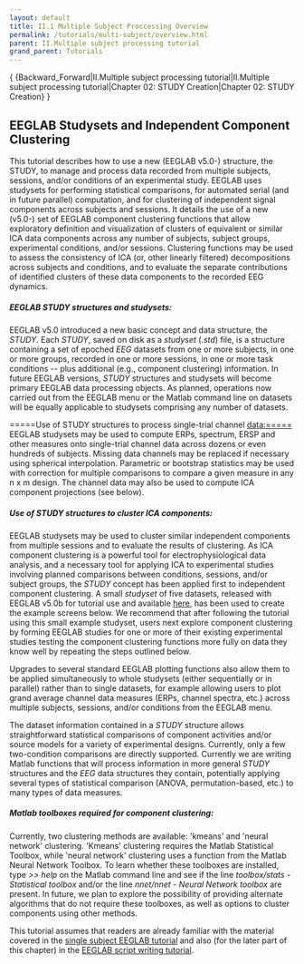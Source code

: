 ```yaml
---
layout: default
title: II.1 Multiple Subject Proccessing Overview
permalink: /tutorials/multi-subject/overview.html
parent: II.Multiple subject processing tutorial
grand_parent: Tutorials 
---
```


{ {Backward_Forward\|II.Multiple subject processing
tutorial\|II.Multiple subject processing tutorial\|Chapter 02: STUDY
Creation\|Chapter 02: STUDY Creation} }

EEGLAB Studysets and Independent Component Clustering
-----------------------------------------------------

This tutorial describes how to use a new (EEGLAB v5.0-) structure, the
STUDY, to manage and process data recorded from multiple subjects,
sessions, and/or conditions of an experimental study. EEGLAB uses
studysets for performing statistical comparisons, for automated serial
(and in future parallel) computation, and for clustering of independent
signal components across subjects and sessions. It details the use of a
new (v5.0-) set of EEGLAB component clustering functions that allow
exploratory definition and visualization of clusters of equivalent or
similar ICA data components across any number of subjects, subject
groups, experimental conditions, and/or sessions. Clustering functions
may be used to assess the consistency of ICA (or, other linearly
filtered) decompositions across subjects and conditions, and to evaluate
the separate contributions of identified clusters of these data
components to the recorded EEG dynamics.

##### EEGLAB STUDY structures and studysets:

EEGLAB v5.0 introduced a new basic concept and data structure, the
*STUDY*. Each *STUDY*, saved on disk as a *studyset* (*.std*) file, is a
structure containing a set of epoched *EEG* datasets from one or more
subjects, in one or more groups, recorded in one or more sessions, in
one or more task conditions -- plus additional (e.g., component
clustering) information. In future EEGLAB versions, *STUDY* structures
and studysets will become primary EEGLAB data processing objects. As
planned, operations now carried out from the EEGLAB menu or the Matlab
command line on datasets will be equally applicable to studysets
comprising any number of datasets.

=====Use of STUDY structures to process single-trial channel
<data:=====> EEGLAB studysets may be used to compute ERPs, spectrum,
ERSP and other measures onto single-trial channel data across dozens or
even hundreds of subjects. Missing data channels may be replaced if
necessary using spherical interpolation. Parametric or bootstrap
statistics may be used with correction for multiple comparisons to
compare a given measure in any n x m design. The channel data may also
be used to compute ICA component projections (see below).

##### Use of STUDY structures to cluster ICA components:

EEGLAB studysets may be used to cluster similar independent components
from multiple sessions and to evaluate the results of clustering. As ICA
component clustering is a powerful tool for electrophysiological data
analysis, and a necessary tool for applying ICA to experimental studies
involving planned comparisons between conditions, sessions, and/or
subject groups, the *STUDY* concept has been applied first to
independent component clustering. A small *studyset* of five datasets,
released with EEGLAB v5.0b for tutorial use and available
[here](ftp://sccn.ucsd.edu/pub/5subjects_reduced.zip), has been used to
create the example screens below. We recommend that after following the
tutorial using this small example studyset, users next explore component
clustering by forming EEGLAB studies for one or more of their existing
experimental studies testing the component clustering functions more
fully on data they know well by repeating the steps outlined below.

Upgrades to several standard EEGLAB plotting functions also allow them
to be applied simultaneously to whole studysets (either sequentially or
in parallel) rather than to single datasets, for example allowing users
to plot grand average channel data measures (ERPs, channel spectra,
etc.) across multiple subjects, sessions, and/or conditions from the
EEGLAB menu.

The dataset information contained in a *STUDY* structure allows
straightforward statistical comparisons of component activities and/or
source models for a variety of experimental designs. Currently, only a
few two-condition comparisons are directly supported. Currently we are
writing Matlab functions that will process information in more general
*STUDY* structures and the *EEG* data structures they contain,
potentially applying several types of statistical comparison (ANOVA,
permutation-based, etc.) to many types of data measures.

##### Matlab toolboxes required for component clustering:

Currently, two clustering methods are available: 'kmeans' and 'neural
network' clustering. 'Kmeans' clustering requires the Matlab Statistical
Toolbox, while 'neural network' clustering uses a function from the
Matlab Neural Network Toolbox. To learn whether these toolboxes are
installed, type *\>\> help* on the Matlab command line and see if the
line *toolbox/stats - Statistical toolbox* and/or the line *nnet/nnet -
Neural Network toolbox* are present. In future, we plan to explore the
possibility of providing alternate algorithms that do not require these
toolboxes, as well as options to cluster components using other methods.

This tutorial assumes that readers are already familiar with the
material covered in the [single subject EEGLAB
tutorial](/I.Single_subject_data_processing_tutorial) and
also (for the later part of this chapter) in the [EEGLAB script writing
tutorial](/Chapter_02:_Writing_EEGLAB_Scripts "wikilink").


